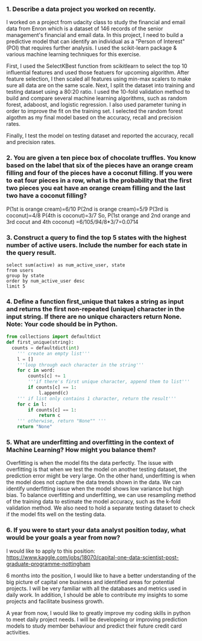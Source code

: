 ### 1. Describe a data project you worked on recently.

I worked on a project from udacity class to study the financial and email data from Enron which is a dataset of 146 records of the senior management's financial and email data. In this project, I need to build a predictive model that can identify an individual as a "Person of Interest" (POI) that requires further analysis. I used the scikit-learn package & various machine learning techniques for this exercise.

First, I used the SelectKBest function from scikitlearn to select the top 10 influential features and used those featuers for upcoming algorithm. After feature selection, I then scaled all features using min-max scalers to make sure all data are on the same scale. Next, I split the dataset into training and testing dataset using a 80:20 ratio. I used the 10-fold validation method to build and compare several machine learning algorithms, such as random forest, adaboost, and logistic regression. I also used parameter tuning in order to improve the fit on the training set. I selected the random forest algothm as my final model based on the accuracy, recall and precision rates.

Finally, I test the model on testing dataset and reported the accuracy, recall and precision rates.

### 2. You are given a ten piece box of chocolate truffles. You know based on the label that six of the pieces have an orange cream filling and four of the pieces have a coconut filling. If you were to eat four pieces in a row, what is the probability that the first two pieces you eat have an orange cream filling and the last two have a coconut filling?

P(1st is orange cream)=6/10
P(2nd is orange cream)=5/9
P(3rd is coconut)=4/8
P(4th is coconut)=3/7
So,
P(1st orange and 2nd orange and 3rd cocut and 4th coconut) =6/10*5/9*4/8*3/7=0.0714

### 3. Construct a query to find the top 5 states with the highest number of active users. Include the number for each state in the query result.
```sqlite
select sum(active) as num_active_user, state
from users
group by state
order by num_active_user desc
limit 5
```


### 4. Define a function first_unique that takes a string as input and returns the first non-repeated (unique) character in the input string. If there are no unique characters return None. Note: Your code should be in Python.

```python
from collections import defaultdict
def first_unique(string):
  counts = defaultdict(int)
    ''' create an empty list'''
    l = []
    '''loop through each character in the string'''
    for c in word:
        counts[c] += 1
        '''if there's first unique character, append them to list'''
        if counts[c] == 1:
            l.append(c)
    ''' if list only contains 1 character, return the result'''        
    for c in l:
        if counts[c] == 1:
            return c
    ''' otherwise, return "None"" '''
    return "None"
```

### 5. What are underfitting and overfitting in the context of Machine Learning? How might you balance them?
Overfitting is when the model fits the data perfectly. The issue with overfitting is that when we test the model on another testing dataset, the prediction error might be very large. On the other hand, underfitting is when the model does not capture the data trends shown in the data. We can identify underfitting issue when the model shows low variance but high bias. To balance overfitting and underfitting, we can use resampling method of the training data to estimate the model accuracy, such as the k-fold validation method. We also need to hold a separate testing dataset to check if the model fits well on the testing data.

### 6. If you were to start your data analyst position today, what would be your goals a year from now?
I would like to apply to this position: https://www.kaggle.com/jobs/18070/capital-one-data-scientist-post-graduate-programme-nottingham

6 months into the position, I would like to have a better understanding of the big picture of capital one business and identified areas for potential projects. I will be very familiar with all the databases and metrics used in daily work. In addition, I should be able to contribute my insights to some projects and facilitate business growth. 

A year from now, I would like to greatly improve my coding skills in python to meet daily  project needs. I will be developeing or improving prediction models to study member behaviour and predict their future credit card activities. 
